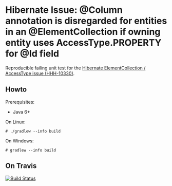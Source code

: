 # Hibernate Issue: @Column annotation is disregarded for entities in an @ElementCollection if owning entity uses AccessType.PROPERTY for @Id field #

Reproducible failing unit test for the [Hibernate ElementCollection / AccessType issue (HHH-10330)][HHH-10330].


## Howto ##

Prerequisites:
  - Java 6+

On Linux:

```
# ./gradlew --info build
```

On Windows:

```
# gradlew --info build
```

## On Travis ###

[![Build Status](https://travis-ci.org/bwaldvogel/hibernate-element-collection-access-type.png?branch=master)](https://travis-ci.org/bwaldvogel/hibernate-element-collection-access-type)

[HHH-10330]: https://hibernate.atlassian.net/browse/HHH-10330
